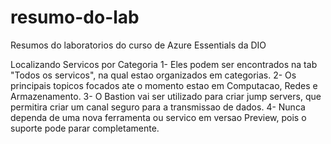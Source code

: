 # resumo-do-lab
Resumos do laboratorios do curso de Azure Essentials da DIO

Localizando Servicos por Categoria
1- Eles podem ser encontrados na tab "Todos os servicos", na qual estao organizados em categorias.
2- Os principais topicos focados ate o momento estao em Computacao, Redes e Armazenamento.
3- O Bastion vai ser utilizado para criar jump servers, que permitira criar um canal seguro para a transmissao de dados.
4- Nunca dependa de uma nova ferramenta ou servico em versao Preview, pois o suporte pode parar completamente.

